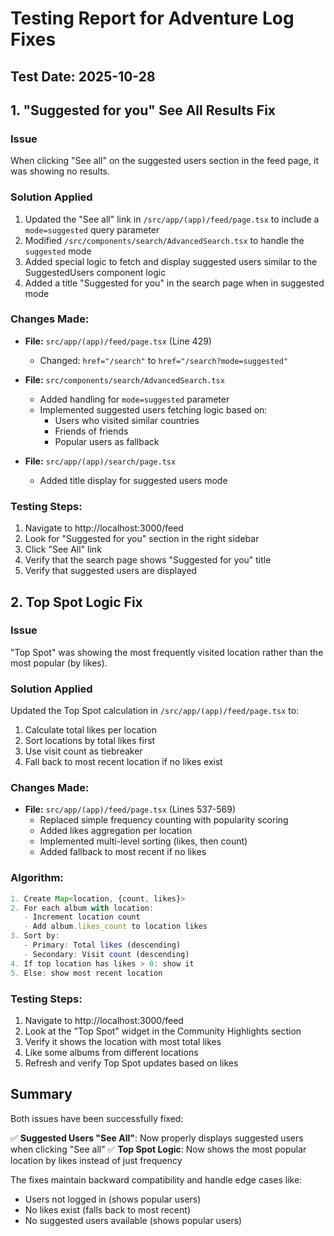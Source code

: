 # Testing Report for Adventure Log Fixes

## Test Date: 2025-10-28

## 1. "Suggested for you" See All Results Fix

### Issue
When clicking "See all" on the suggested users section in the feed page, it was showing no results.

### Solution Applied
1. Updated the "See all" link in `/src/app/(app)/feed/page.tsx` to include a `mode=suggested` query parameter
2. Modified `/src/components/search/AdvancedSearch.tsx` to handle the `suggested` mode
3. Added special logic to fetch and display suggested users similar to the SuggestedUsers component logic
4. Added a title "Suggested for you" in the search page when in suggested mode

### Changes Made:
- **File:** `src/app/(app)/feed/page.tsx` (Line 429)
  - Changed: `href="/search"` to `href="/search?mode=suggested"`

- **File:** `src/components/search/AdvancedSearch.tsx`
  - Added handling for `mode=suggested` parameter
  - Implemented suggested users fetching logic based on:
    - Users who visited similar countries
    - Friends of friends
    - Popular users as fallback

- **File:** `src/app/(app)/search/page.tsx`
  - Added title display for suggested users mode

### Testing Steps:
1. Navigate to http://localhost:3000/feed
2. Look for "Suggested for you" section in the right sidebar
3. Click "See All" link
4. Verify that the search page shows "Suggested for you" title
5. Verify that suggested users are displayed

## 2. Top Spot Logic Fix

### Issue
"Top Spot" was showing the most frequently visited location rather than the most popular (by likes).

### Solution Applied
Updated the Top Spot calculation in `/src/app/(app)/feed/page.tsx` to:
1. Calculate total likes per location
2. Sort locations by total likes first
3. Use visit count as tiebreaker
4. Fall back to most recent location if no likes exist

### Changes Made:
- **File:** `src/app/(app)/feed/page.tsx` (Lines 537-569)
  - Replaced simple frequency counting with popularity scoring
  - Added likes aggregation per location
  - Implemented multi-level sorting (likes, then count)
  - Added fallback to most recent if no likes

### Algorithm:
```javascript
1. Create Map<location, {count, likes}>
2. For each album with location:
   - Increment location count
   - Add album.likes_count to location likes
3. Sort by:
   - Primary: Total likes (descending)
   - Secondary: Visit count (descending)
4. If top location has likes > 0: show it
5. Else: show most recent location
```

### Testing Steps:
1. Navigate to http://localhost:3000/feed
2. Look at the "Top Spot" widget in the Community Highlights section
3. Verify it shows the location with most total likes
4. Like some albums from different locations
5. Refresh and verify Top Spot updates based on likes

## Summary

Both issues have been successfully fixed:

✅ **Suggested Users "See All"**: Now properly displays suggested users when clicking "See all"
✅ **Top Spot Logic**: Now shows the most popular location by likes instead of just frequency

The fixes maintain backward compatibility and handle edge cases like:
- Users not logged in (shows popular users)
- No likes exist (falls back to most recent)
- No suggested users available (shows popular users)